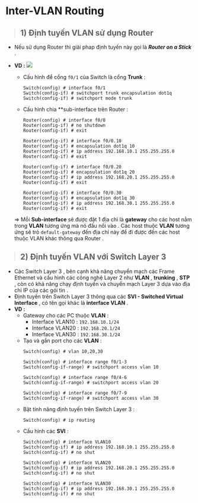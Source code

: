 # Inter-VLAN Routing
> ## 1) Định tuyến VLAN sử dụng Router
- Nếu sử dụng Router thì giải phap định tuyến này gọi là ***Router on a Stick*** .
- **VD :** 
![](/images)

    - Cấu hình để cổng `f0/1` của Switch là cổng **Trunk** :
        ```
        Switch(config) # interface f0/1
        Switch(config-if) # switchport trunk encapsulation dot1q
        Switch(config-if) # switchport mode trunk
        ```
    - Cấu hình chia **sub-interface trên Router :
        ```
        Router(config) # interface f0/0
        Router(config-if) # no shutdown
        Router(config-if) # exit

        Router(config-if) # interface f0/0.10
        Router(config-if) # encapsulation dot1q 10
        Router(config-if) # ip address 192.168.10.1 255.255.255.0
        Router(config-if) # exit

        Router(config-if) # interface f0/0.20
        Router(config-if) # encapsulation dot1q 20
        Router(config-if) # ip address 192.168.20.1 255.255.255.0
        Router(config-if) # exit

        Router(config-if) # interface f0/0.30
        Router(config-if) # encapsulation dot1q 30
        Router(config-if) # ip address 192.168.30.1 255.255.255.0
        Router(config-if) # exit
        ```
    => Mỗi **Sub-interface** sẽ được đặt 1 địa chỉ là **gateway** cho các host nằm trong **VLAN** tương ứng mà nó đấu nối vào . Các host thuộc **VLAN** tương ứng sẽ trỏ `default-gateway` đến địa chỉ này để đi được đến các host thuộc VLAN khác thông qua Router .
> ## **2) Định tuyến VLAN với Switch Layer 3**
- Các Switch Layer 3 ,  bên cạnh khả năng chuyển mạch các Frame Ethernet và cấu hình các công nghệ Layer 2 như **VLAN** , **trunking** , **STP** , còn có khả năng chạy định tuyến và chuyển mạch Layer 3 dựa vào địa chỉ IP của các gói tin .
- Định tuyến trên Switch Layer 3 thông qua các **SVI - Switched Virtual Interface** , có tên gọi khác là **interface VLAN** .
- **VD :**
![]()
    - Gateway cho các PC thuộc **VLAN** :
        - Interface VLAN10 : `192.168.10.1/24`
        - Interface VLAN20 : `192.168.20.1/24`
        - Interface VLAN30 : `192.168.30.1/24`
    - Tạo và gắn port cho các **VLAN** :
        ```
        Switch(config) # vlan 10,20,30

        Switch(config) # interface range f0/1-3
        Switch(config-if-range) # switchport access vlan 10

        Switch(config) # interface range f0/4-6
        Switch(config-if-range) # switchport access vlan 20

        Switch(config) # interface range f0/7-9
        Switch(config-if-range) # switchport access vlan 30
        ```
    - Bật tính năng định tuyến trên Switch Layer 3 :
        ```
        Switch(config) # ip routing
        ```
    - Cấu hình các **SVI** :
        ```
        Switch(config) # interface VLAN10
        Switch(config-if) # ip address 192.168.10.1 255.255.255.0
        Switch(config-if) # no shut

        Switch(config) # interface VLAN20
        Switch(config-if) # ip address 192.168.20.1 255.255.255.0
        Switch(config-if) # no shut

        Switch(config) # interface VLAN30
        Switch(config-if) # ip address 192.168.30.1 255.255.255.0
        Switch(config-if) # no shut
        ```



